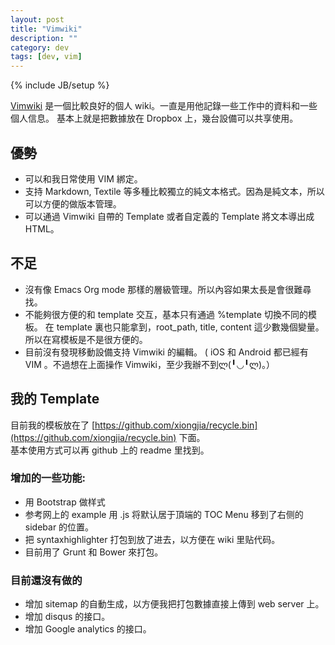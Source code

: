 ```yaml
---
layout: post
title: "Vimwiki"
description: ""
category: dev
tags: [dev, vim]
---
```

{% include JB/setup %}

[Vimwiki](https://code.google.com/p/vimwiki/)
是一個比較良好的個人 wiki。一直是用他記錄一些工作中的資料和一些個人信息。
基本上就是把數據放在 Dropbox 上，幾台設備可以共享使用。

## 優勢
- 可以和我日常使用 VIM 綁定。  
- 支持 Markdown, Textile 等多種比較獨立的純文本格式。因為是純文本，所以可以方便的做版本管理。  
- 可以通過 Vimwiki 自帶的 Template 或者自定義的 Template 將文本導出成 HTML。  

## 不足
- 沒有像 Emacs Org mode 那樣的層級管理。所以內容如果太長是會很難尋找。
- 不能夠很方便的和 template 交互，基本只有通過 %template 切換不同的模板。
在 template 裏也只能拿到，root_path, title, content 這少數幾個變量。所以在寫模板是不是很方便的。
- 目前沒有發現移動設備支持 Vimwiki 的編輯。 ( iOS 和 Android 都已經有 VIM 。不過想在上面操作 Vimwiki，至少我辦不到ლ(╹◡╹ლ)。） 

## 我的 Template 
目前我的模板放在了 [https://github.com/xiongjia/recycle.bin](https://github.com/xiongjia/recycle.bin) 下面。  
基本使用方式可以再 github 上的 readme 里找到。

### 增加的一些功能:
- 用 Bootstrap 做样式
- 参考网上的 example 用 .js 将默认居于頂端的 TOC Menu 移到了右侧的 sidebar 的位置。
- 把 syntaxhighlighter 打包到放了进去，以方便在 wiki 里贴代码。
- 目前用了 Grunt 和 Bower 來打包。

### 目前還沒有做的
- 增加 sitemap 的自動生成，以方便我把打包數據直接上傳到 web server 上。
- 增加 disqus 的接口。
- 增加 Google analytics 的接口。


